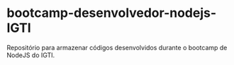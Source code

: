 # bootcamp-desenvolvedor-nodejs-IGTI
Repositório para armazenar códigos desenvolvidos durante o bootcamp de NodeJS do IGTI.
